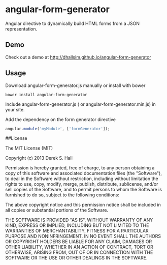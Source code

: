 angular-form-generator
======================

Angular directive to dynamically build HTML forms from a JSON representation.

## Demo 

Check out a demo at http://dhallsim.github.io/angular-form-generator

## Usage

Download angular-form-generator.js manually or install with bower

```bower install angular-form-generator```

Include angular-form-generator.js ( or angular-form-generator.min.js) in your site.

Add the dependency on the form generator directive

```javascript
angular.module('myModule', ['formGenerator']);
```

##License

The MIT License (MIT)

Copyright (c) 2013 Derek S. Hall

Permission is hereby granted, free of charge, to any person obtaining a copy
of this software and associated documentation files (the "Software"), to deal
in the Software without restriction, including without limitation the rights
to use, copy, modify, merge, publish, distribute, sublicense, and/or sell
copies of the Software, and to permit persons to whom the Software is
furnished to do so, subject to the following conditions:

The above copyright notice and this permission notice shall be included in
all copies or substantial portions of the Software.

THE SOFTWARE IS PROVIDED "AS IS", WITHOUT WARRANTY OF ANY KIND, EXPRESS OR
IMPLIED, INCLUDING BUT NOT LIMITED TO THE WARRANTIES OF MERCHANTABILITY,
FITNESS FOR A PARTICULAR PURPOSE AND NONINFRINGEMENT. IN NO EVENT SHALL THE
AUTHORS OR COPYRIGHT HOLDERS BE LIABLE FOR ANY CLAIM, DAMAGES OR OTHER
LIABILITY, WHETHER IN AN ACTION OF CONTRACT, TORT OR OTHERWISE, ARISING FROM,
OUT OF OR IN CONNECTION WITH THE SOFTWARE OR THE USE OR OTHER DEALINGS IN
THE SOFTWARE.